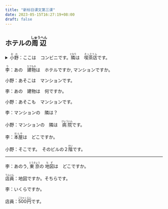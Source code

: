 ```yaml
---
title: "新标日课文第三课"
date: 2023-05-15T16:27:19+08:00
draft: false
---
```


## ホテルの<ruby>周辺<rt>しゅうへん</rt></ruby>


<details>
<summary><ruby>小野<rt>おの</rt></ruby>：ここは　コンビニです。<ruby>隣<rt>となり</rt></ruby>は　<ruby>喫茶店<rt>きっさてん</rt></ruby>です。</summary>
这里是便利店。旁边是咖啡店。
</details>


<ruby>李<rt>り</rt></ruby>：あの　<ruby>建物<rt>たてもの</rt></ruby>は　ホテルですか, マンションですか。

小野：あそこは　マンションです。

李：あの　建物は　何ですか。

小野：あそこも　マンションです。

李：マンションの　隣は？

小野：マンションの　隣は　<ruby>病院<rt>びょういん</rt></ruby>です。

李：<ruby>本屋<rt>ほんや</rt></ruby>は　どこですか。

小野：そこです。　そのビルの２<ruby>階<rt>かい</rt></ruby>です。

---

李：あのう, <ruby>東京<rt>とうきょう</rt></ruby>の <ruby>地図<rt>ちず</rt></ruby>は　どこですか。

<ruby>店員<rt>てんいん</rt></ruby>：地図ですか。そちらです。

李：いくらですか。

店員：<ruby>500<rt>ごひゃく</rt></ruby><ruby>円<rt>えん</rt></ruby>です。
